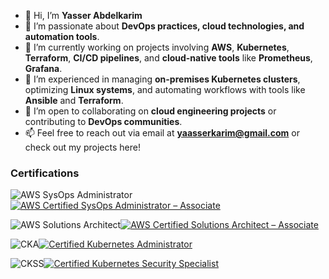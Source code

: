 - 👋 Hi, I’m **Yasser Abdelkarim**  
- 👀 I’m passionate about **DevOps practices, cloud technologies, and automation tools**.  
- 🌱 I’m currently working on projects involving **AWS**, **Kubernetes**, **Terraform**, **CI/CD pipelines**, and **cloud-native tools** like **Prometheus**, **Grafana**.  
- 💼 I’m experienced in managing **on-premises Kubernetes clusters**, optimizing **Linux systems**, and automating workflows with tools like **Ansible** and **Terraform**.  
- 💞️ I’m open to collaborating on **cloud engineering projects** or contributing to **DevOps communities**.  
- 📫 Feel free to reach out via email at **yaasserkarim@gmail.com** or check out my projects here!
### Certifications

![AWS SysOps Administrator](https://img.shields.io/badge/AWS-Certified_SysOps_Administrator--Associate-orange?logo=amazon-aws&logoColor=white)[![AWS Certified SysOps Administrator – Associate](https://images.credly.com/size/110x110/images/1d2f1c1d-1f4f-4d2f-8b1b-5d2f1c1d1f4f.png)](https://www.credly.com/badges/28dccf8e-f782-4483-b11d-91a84b7fcb08)

![AWS Solutions Architect](https://img.shields.io/badge/AWS-Certified_Solutions_Architect--Associate-orange?logo=amazon-aws&logoColor=white)[![AWS Certified Solutions Architect – Associate](https://images.credly.com/size/110x110/images/4d2f1c1d-1f4f-4d2f-8b1b-5d2f1c1d1f4f.png)](https://www.credly.com/badges/4e993023-b458-4308-bbfe-e9ef9585acb7)

![CKA](https://img.shields.io/badge/Certified-Kubernetes_Administrator-blue?logo=kubernetes&logoColor=white)[![Certified Kubernetes Administrator](https://images.credly.com/size/110x110/images/5d2f1c1d-1f4f-4d2f-8b1b-5d2f1c1d1f4f.png)](https://www.credly.com/badges/babbd795-2543-404e-8027-a27a5045feb0)

![CKSS](https://img.shields.io/badge/Certified-Kubernetes_Security_Specialist-blue?logo=kubernetes&logoColor=white)[![Certified Kubernetes Security Specialist](https://images.credly.com/size/110x110/images/6d2f1c1d-1f4f-4d2f-8b1b-5d2f1c1d1f4f.png)](https://www.credly.com/badges/654c7cec-b299-43f6-9ccc-9bb6f415aa20)

<!---
Yassir-17/Yassir-17 is a ✨ special ✨ repository because its `README.md` (this file) appears on your GitHub profile.
You can click the Preview link to take a look at your changes.
--->
